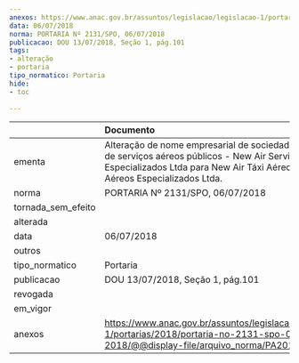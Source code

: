 ```yaml
---
anexos: https://www.anac.gov.br/assuntos/legislacao/legislacao-1/portarias/2018/portaria-no-2131-spo-06-07-2018/@@display-file/arquivo_norma/PA2018-2131.pdf
data: 06/07/2018
norma: PORTARIA Nº 2131/SPO, 06/07/2018
publicacao: DOU 13/07/2018, Seção 1, pág.101
tags:
- alteração
- portaria
tipo_normatico: Portaria
hide: 
- toc 
 
---
```


|                    | Documento                                                                                                                                                                                      |
|:-------------------|:-----------------------------------------------------------------------------------------------------------------------------------------------------------------------------------------------|
| ementa             | Alteração de nome empresarial de sociedade prestadora de serviços aéreos públicos - New Air Serviços Aéreos Especializados Ltda para New Air Táxi Aéreo e Serviços Aéreos Especializados Ltda. |
| norma              | PORTARIA Nº 2131/SPO, 06/07/2018                                                                                                                                                               |
| tornada_sem_efeito |                                                                                                                                                                                                |
| alterada           |                                                                                                                                                                                                |
| data               | 06/07/2018                                                                                                                                                                                     |
| outros             |                                                                                                                                                                                                |
| tipo_normatico     | Portaria                                                                                                                                                                                       |
| publicacao         | DOU 13/07/2018, Seção 1, pág.101                                                                                                                                                               |
| revogada           |                                                                                                                                                                                                |
| em_vigor           |                                                                                                                                                                                                |
| anexos             | https://www.anac.gov.br/assuntos/legislacao/legislacao-1/portarias/2018/portaria-no-2131-spo-06-07-2018/@@display-file/arquivo_norma/PA2018-2131.pdf                                           |